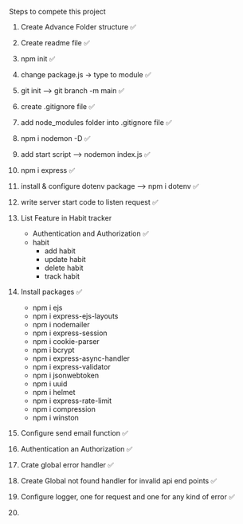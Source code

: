 Steps to compete this project

1. Create Advance Folder structure ✅
2. Create readme file ✅
3. npm init ✅
4. change package.js -> type to module ✅
5. git init --> git branch -m main ✅
6. create .gitignore file ✅
7. add node_modules folder into .gitignore file ✅
8. npm i nodemon -D ✅
9. add start script --> nodemon index.js ✅
10. npm i express ✅
11. install & configure dotenv package --> npm i dotenv ✅
12. write server start code to listen request ✅
13. List Feature in Habit tracker 
      - Authentication and Authorization ✅
      - habit
        - add habit
        - update habit
        - delete habit
        - track habit
14. Install packages ✅
    - npm i ejs
    - npm i express-ejs-layouts
    - npm i nodemailer
    - npm i express-session 
    - npm i cookie-parser 
    - npm i bcrypt
    - npm i express-async-handler
    - npm i express-validator
    - npm i jsonwebtoken
    - npm i uuid
    - npm i helmet
    - npm i express-rate-limit
    - npm i compression
    - npm i winston

15. Configure send email function ✅
16. Authentication an Authorization ✅
17. Crate global error handler ✅
18. Create Global not found handler for invalid api end points ✅
19. Configure logger, one for request and one for any kind of error ✅
20. 
